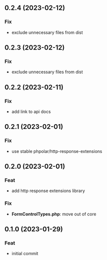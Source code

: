 ## 0.2.4 (2023-02-12)

### Fix

- exclude unnecessary files from dist

## 0.2.3 (2023-02-12)

### Fix

- exclude unnecessary files from dist

## 0.2.2 (2023-02-11)

### Fix

- add link to api docs

## 0.2.1 (2023-02-01)

### Fix

- use stable phpolar/http-response-extensions

## 0.2.0 (2023-02-01)

### Feat

- add http response extensions library

### Fix

- **FormControlTypes.php**: move out of core

## 0.1.0 (2023-01-29)

### Feat

- initial commit
